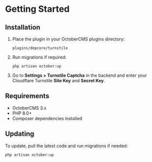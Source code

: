# Getting Started

## Installation

1. Place the plugin in your OctoberCMS plugins directory:
   ```
   plugins/depcore/turnstile
   ```
2. Run migrations if required:
   ```
   php artisan october:up
   ```
3. Go to **Settings > Turnstile Captcha** in the backend and enter your Cloudflare Turnstile **Site Key** and **Secret Key**.

## Requirements

- OctoberCMS 3.x
- PHP 8.0+
- Composer dependencies installed

## Updating

To update, pull the latest code and run migrations if needed:
```
php artisan october:up
```

